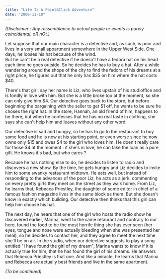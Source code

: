 ```yaml
---
title: "Life Is A Point&Click Adventure"
date: "2006-11-10"
---
```


_(Disclaimer : Any ressemblance to actual people or events is purely coincidental. oR nOt.)_

Let suppose that our main character is a detective and, as such, is poor and lives in a very small appartment somewhere in the Upper West Side. One days, he looses his hat because of the wind.  
But he can't be a real detective if he doesn't have a fedora hat on his head each time he goes outside. So he decides he has to buy a hat. After a while wandering around the shops of the city to find the fedora of his dreams at a right price, he figures out that he only has $35 on him where the hat costs $40.

There's that girl, say her name is Liz, who lives upstair of his studioffice and is fondly in love with him. But she is a little broke too at the moment, so she can only give him $4. Our detective goes back to the store, but before beginning the bargaining with the seller to get $1 off, he wants to be sure he choses the right hat. In the store, Hannah, an old friend of him, happens to be there, but when he confesses that he has no real taste in clothing, she says she can't help him and leaves without any other word.

Our detective is sad and hungry, so he has to go to the restaurant to buy some food and he is now at his starting point, or even worse since he now owns only $15 and owes $4 to the girl who loves him. He doen't really care for those $4 at the moment : if she's in love, he can take the loan as a pure gift. He knows it's bad, but who cares ?

Because he has nothing else to do, he decides to listen to radio and discovers a new show. By the time, he gets hungry and Liz decides to invite him to some swanky restaurant midtown. He eats well, but instead of responding to the advances of the poor Liz, he acts as a jerk, commenting on every pretty girls they meet on the street as they walk home. From Liz, he learns that, Rebecca Priestley, the daughter of some editor in chief of a famous fashion magazine lives in the same block as them. But she doesn't know in exactly which building. Our detective then thinks that this girl can help him choose his hat.

The next day, he hears that one of the girl who hosts the radio show he discovered earlier, Marina, went to the same retaurant and contrary to our hero, found the food to be the most horrifc thing she has ever seen (her eyes, tongue and nose were actually bleeding when she was presented her meal), so he decides to contact her, and they agree to meet the next time she'll be on air. In the studio, when our detective suggests to play a song entitled "I have found the girl of my dream", Marina wants to know if it is actually true for him, that he has found the girl of his dreams. He answers that Rebecca Priestley is that one. And like a miracle, he learns that Marina and Rebecca are actually best friends and live in the same apartment.

_(To be continued)_
